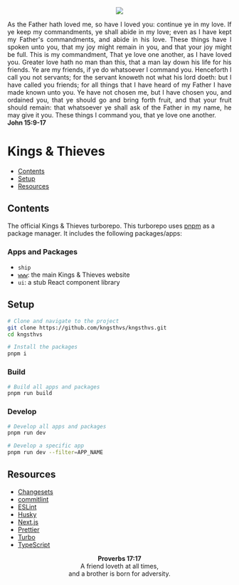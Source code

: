 <p align="center">
  <picture>
    <source media="(prefers-color-scheme: dark)" srcset="https://www.kngsthvs.com/logo/dark.svg">
    <source media="(prefers-color-scheme: light)" srcset="https://www.kngsthvs.com/logo/light.svg">
    <img  src="https://www.kngsthvs.com/logo/light.svg">
  </picture>
</p>

<p align="justify">
As the Father hath loved me, so have I loved you: continue ye in my love. If ye keep my commandments, ye shall abide in my love; even as I have kept my Father's commandments, and abide in his love. These things have I spoken unto you, that my joy might remain in you, and that your joy might be full. This is my commandment, That ye love one another, as I have loved you. Greater love hath no man than this, that a man lay down his life for his friends. Ye are my friends, if ye do whatsoever I command you. Henceforth I call you not servants; for the servant knoweth not what his lord doeth: but I have called you friends; for all things that I have heard of my Father I have made known unto you. Ye have not chosen me, but I have chosen you, and ordained you, that ye should go and bring forth fruit, and that your fruit should remain: that whatsoever ye shall ask of the Father in my name, he may give it you. These things I command you, that ye love one another.
<br>
<strong>John 15:9-17</strong>
</p>

# Kings & Thieves

- [Contents](#contents)
- [Setup](#setup)
- [Resources](#resources)

## Contents

The official Kings & Thieves turborepo. This turborepo uses [pnpm](https://pnpm.io) as a package manager. It includes the following packages/apps:

### Apps and Packages

- `ship`
- [`www`](https://www.kngsthvs.com): the main Kings & Thieves website
- `ui`: a stub React component library

## Setup

```bash
# Clone and navigate to the project
git clone https://github.com/kngsthvs/kngsthvs.git
cd kngsthvs

# Install the packages
pnpm i
```

### Build

```bash
# Build all apps and packages
pnpm run build
```

### Develop

```bash
# Develop all apps and packages
pnpm run dev

# Develop a specific app
pnpm run dev --filter=APP_NAME
```

## Resources

- [Changesets](https://github.com/changesets/changesets)
- [commitlint](https://commitlint.js.org/)
- [ESLint](https://eslint.org/docs/latest/)
- [Husky](https://typicode.github.io/husky/)
- [Next.js](https://nextjs.org/docs)
- [Prettier](https://prettier.io/docs/en/)
- [Turbo](https://turbo.build/)
- [TypeScript](https://www.typescriptlang.org/docs/)

<p align="center">
<strong>Proverbs 17:17</strong>
<br>
A friend loveth at all times,
<br>
and a brother is born for adversity.
</p>
